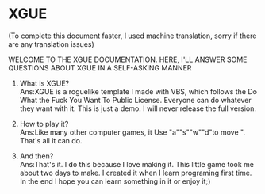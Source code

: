 # XGUE

(To complete this document faster, I used machine translation, sorry if there are any translation issues)

WELCOME TO THE XGUE DOCUMENTATION. HERE, I'LL ANSWER SOME QUESTIONS ABOUT XGUE IN A SELF-ASKING MANNER

1. What is XGUE?<br />
Ans:XGUE is a roguelike template I made with VBS, which follows the Do What the Fuck You Want To Public License. Everyone can do whatever they want with it. This is just a demo. I will never release the full version.<br />

2. How to play it?<br />
Ans:Like many other computer games, it Use "a""s""w""d"to move ". That's all it can do.<br />

3. And then?<br />
Ans:That's it. I do this because I love making it. This little game took me about two days to make. I created it when I learn programing first time. In the end I hope you can learn something in it or enjoy it;)
